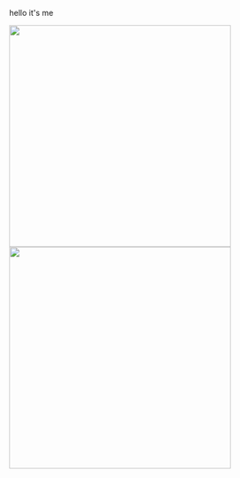 hello it's me

<!--
**yanagi-ori/yanagi-ori** is a ✨ _special_ ✨ repository because its `README.md` (this file) appears on your GitHub profile.

Here are some ideas to get you started:

- 🔭 I’m currently working on ...
- 🌱 I’m currently learning ...
- 👯 I’m looking to collaborate on ...
- 🤔 I’m looking for help with ...
- 💬 Ask me about ...
- 📫 How to reach me: ...
- 😄 Pronouns: ...
- ⚡ Fun fact: ...
-->


<center>
      <table>
            <tr>
                  <img width="400px" align="left" src="https://github-readme-stats.vercel.app/api?username=yanagi-ori&show_icons=true&hide_border=true&count_private=true&layout=compact" /> 
                  <img width="400px" align="left" src="https://github-readme-stats.vercel.app/api/top-langs/?username=yanagi-ori&hide=html&layout=compact" />
            </tr>
      </table>
</center>
